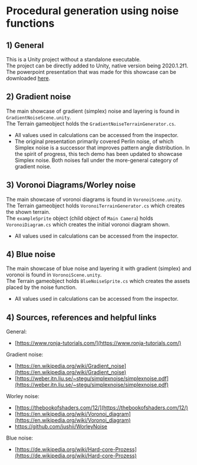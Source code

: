# Procedural generation using noise functions

## 1) General

This is a Unity project without a standalone executable.<br>
The project can be directly added to Unity, native version being 2020.1.2f1.<br>
The powerpoint presentation that was made for this showcase can be downloaded [here](https://www.dropbox.com/s/wh8s19lj9wke2gn/Noise-and-what-it-looks-like.pptx?dl=0).

## 2) Gradient noise

The main showcase of gradient (simplex) noise and layering is found in `GradientNoiseScene.unity`.<br>
The Terrain gameobject holds the `GradientNoiseTerrainGenerator.cs`.
- All values used in calculations can be accessed from the inspector.
- The original presentation primarily covered Perlin noise, of which Simplex noise is a successor that improves pattern angle distribution. In the spirit of progress, this tech demo has been updated to showcase Simplex noise. Both noises fall under the more-general category of gradient noise.


## 3) Voronoi Diagrams/Worley noise

The main showcase of voronoi diagrams is found in `VoronoiScene.unity`.<br>
The Terrain gameobject holds `VoronoiTerrainGenerator.cs` which creates the shown terrain.<br>
The `exampleSprite` object (child object of `Main Camera`) holds `VoronoiDiagram.cs` which creates the initial voronoi diagram shown.
- All values used in calculations can be accessed from the inspector.


## 4) Blue noise

The main showcase of blue noise and layering it with gradient (simplex) and voronoi is found in `VoronoiScene.unity`.<br>
The Terrain gameobject holds `BlueNoiseSprite.cs` which creates the assets placed by the noise function.
- All values used in calculations can be accessed from the inspector.


## 4) Sources, references and helpful links

General:
- [https://www.ronja-tutorials.com/](https://www.ronja-tutorials.com/)

Gradient noise:
- [https://en.wikipedia.org/wiki/Gradient_noise](https://en.wikipedia.org/wiki/Gradient_noise)
- [https://weber.itn.liu.se/~stegu/simplexnoise/simplexnoise.pdf](https://weber.itn.liu.se/~stegu/simplexnoise/simplexnoise.pdf)

Worley noise:
- [https://thebookofshaders.com/12/](https://thebookofshaders.com/12/)
- [https://en.wikipedia.org/wiki/Voronoi_diagram](https://en.wikipedia.org/wiki/Voronoi_diagram)
- [https://](https://github.com/jushii/WorleyNoise)[github.com](https://github.com/jushii/WorleyNoise)[/](https://github.com/jushii/WorleyNoise)[jushii](https://github.com/jushii/WorleyNoise)[/](https://github.com/jushii/WorleyNoise)[WorleyNoise](https://github.com/jushii/WorleyNoise)

Blue noise:
- [https://de.wikipedia.org/wiki/Hard-core-Prozess](https://de.wikipedia.org/wiki/Hard-core-Prozess)
